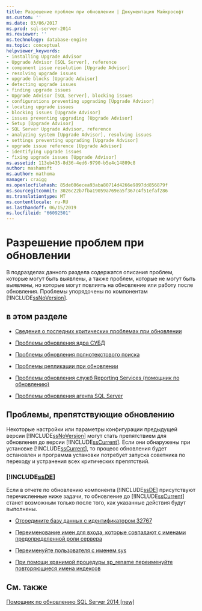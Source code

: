 ```yaml
---
title: Разрешение проблем при обновлении | Документация Майкрософт
ms.custom: ''
ms.date: 03/06/2017
ms.prod: sql-server-2014
ms.reviewer: ''
ms.technology: database-engine
ms.topic: conceptual
helpviewer_keywords:
- installing Upgrade Advisor
- Upgrade Advisor [SQL Server], reference
- component issue resolution [Upgrade Advisor]
- resolving upgrade issues
- upgrade blocks [Upgrade Advisor]
- detecting upgrade issues
- finding upgrade issues
- Upgrade Advisor [SQL Server], blocking issues
- configurations preventing upgrading [Upgrade Advisor]
- locating upgrade issues
- blocking issues [Upgrade Advisor]
- issues preventing upgrading [Upgrade Advisor]
- Setup [Upgrade Advisor]
- SQL Server Upgrade Advisor, reference
- analyzing system [Upgrade Advisor], resolving issues
- settings preventing upgrading [Upgrade Advisor]
- upgrade issue reference [Upgrade Advisor]
- identifying upgrade issues
- fixing upgrade issues [Upgrade Advisor]
ms.assetid: 113eb435-8d36-4ed6-9790-b5e4c14809c8
author: mashamsft
ms.author: mathoma
manager: craigg
ms.openlocfilehash: 85de606ecea93aba80714d4266e9897dd856879f
ms.sourcegitcommit: 3026c22b7fba19059a769ea5f367c4f51efaf286
ms.translationtype: MT
ms.contentlocale: ru-RU
ms.lasthandoff: 06/15/2019
ms.locfileid: "66092501"
---
```

# <a name="resolving-upgrade-issues"></a>Разрешение проблем при обновлении
  В подразделах данного раздела содержатся описания проблем, которые могут быть выявлены, а также проблем, которые не могут быть выявлены, но которые могут повлиять на обновление или работу после обновления. Проблемы упорядочены по компонентам [!INCLUDE[ssNoVersion](../../includes/ssnoversion-md.md)].  
  
## <a name="in-this-section"></a>в этом разделе  
  
-   [Сведения о последних критических проблемах при обновлении](../../../2014/sql-server/install/late-breaking-upgrade-issues.md)  
  
-   [Проблемы обновления ядра СУБД](../../../2014/sql-server/install/database-engine-upgrade-issues.md)  
  
-   [Проблемы обновления полнотекстового поиска](../../../2014/sql-server/install/full-text-search-upgrade-issues.md)  
  
-   [Проблемы репликации при обновлении](../../../2014/sql-server/install/replication-upgrade-issues.md)  
  
-   [Проблемы обновления служб Reporting Services &#40;помощник по обновлению&#41;](../../../2014/sql-server/install/reporting-services-upgrade-issues-upgrade-advisor.md)  
  
-   [Проблемы обновления агента SQL Server](../../../2014/sql-server/install/sql-server-agent-upgrade-issues.md)  
  
## <a name="issues-that-prevent-upgrading"></a>Проблемы, препятствующие обновлению  
 Некоторые настройки или параметры конфигурации предыдущей версии [!INCLUDE[ssNoVersion](../../includes/ssnoversion-md.md)] могут стать препятствием для обновления до версии [!INCLUDE[ssCurrent](../../includes/sscurrent-md.md)]. Если они обнаружены при установке [!INCLUDE[ssCurrent](../../includes/sscurrent-md.md)], то процесс обновления будет остановлен и программа установки потребует запуска советника по переходу и устранения всех критических препятствий.  
  
### [!INCLUDE[ssDE](../../includes/ssde-md.md)]  
 Если в отчете по обновлению компонента [!INCLUDE[ssDE](../../includes/ssde-md.md)] присутствуют перечисленные ниже задачи, то обновление до [!INCLUDE[ssCurrent](../../includes/sscurrent-md.md)] станет возможным только после того, как указанные действия будут выполнены.  
  
-   [Отсоедините базу данных с идентификатором 32767](../../../2014/sql-server/install/detach-database-id-32767.md)  
  
-   [Переименование имен для входа, которые совпадают с именами предопределенной роли сервера](../../../2014/sql-server/install/rename-logins-matching-fixed-server-role-names.md)  
  
-   [Переименуйте пользователя с именем sys](../../../2014/sql-server/install/rename-user-sys.md)  
  
-   [При помощи хранимой процедуры sp_rename переименуйте повторяющиеся имена индексов](../../../2014/sql-server/install/use-sp-rename-to-rename-duplicate-index-name.md)  
  
## <a name="see-also"></a>См. также  
 [Помощник по обновлению SQL Server 2014 &#91;new&#93;](sql-server-2014-upgrade-advisor.md)  
  
  

